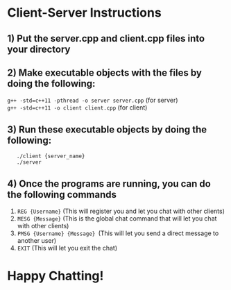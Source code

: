 # **Client-Server Instructions**


## 1) Put the server.cpp and client.cpp files into your directory
## 2) Make executable objects with the files by doing the following:
  ```g++ -std=c++11 -pthread -o server server.cpp``` (for server) <br>
  ```g++ -std=c++11 -o client client.cpp``` (for client) <br>
## 3) Run these executable objects by doing the following:
```
   ./client {server_name}
   ./server
```

## 4) Once the programs are running, you can do the following commands<br>
  1) ```REG {Username}``` (This will register you and let you chat with other clients)<br>
  2) ```MESG {Message}``` (This is the global chat command that will let you chat with other clients)<br>
  3) ```PMSG {Username} {Message} ```(This will let you send a direct message to another user)<br>
  4) ```EXIT``` (This will let you exit the chat)<br>



  # **Happy Chatting!**
 
